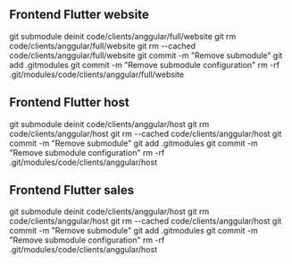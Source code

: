 
## Frontend Flutter website
git submodule deinit code/clients/anggular/full/website
git rm code/clients/anggular/full/website
git rm --cached code/clients/anggular/full/website
git commit -m "Remove submodule"
git add .gitmodules
git commit -m "Remove submodule configuration"
rm -rf .git/modules/code/clients/anggular/full/website

## Frontend Flutter host
git submodule deinit code/clients/anggular/host
git rm code/clients/anggular/host
git rm --cached code/clients/anggular/host
git commit -m "Remove submodule"
git add .gitmodules
git commit -m "Remove submodule configuration"
rm -rf .git/modules/code/clients/anggular/host

## Frontend Flutter sales
git submodule deinit code/clients/anggular/host
git rm code/clients/anggular/host
git rm --cached code/clients/anggular/host
git commit -m "Remove submodule"
git add .gitmodules
git commit -m "Remove submodule configuration"
rm -rf .git/modules/code/clients/anggular/host
